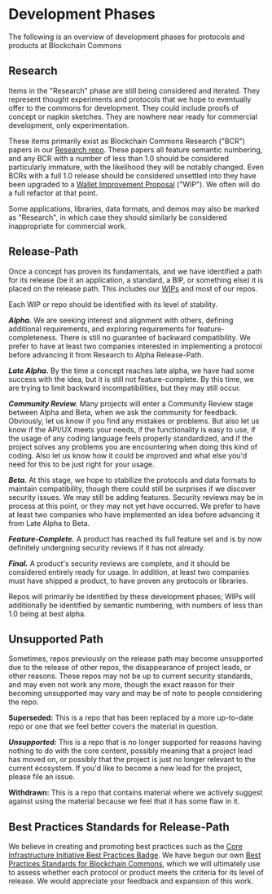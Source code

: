 # Development Phases

The following is an overview of development phases for protocols and products at Blockchain Commons

## Research

Items in the "Research" phase are still being considered and iterated. They represent thought experiments and protocols that we hope to eventually offer to the commons for development. They could include proofs of concept or napkin sketches. They are nowhere near ready for commercial development, only experimentation.

These items primarily exist as Blockchain Commons Research ("BCR") papers in our [Research repo](https://github.com/BlockchainCommons/Research). These papers all feature semantic numbering, and any BCR with a number of less than 1.0 should be considered particularly immature, with the likelihood they will be notably changed. Even BCRs with a full 1.0 release should be considered unsettled into they have been upgraded to a [Wallet Improvement Proposal](https://github.com/BlockchainCommons/wips) ("WIP"). We often will do a full refactor at that point.

Some applications, libraries, data formats, and demos may also be marked as "Research", in which case they should similarly be considered inappropriate for commercial work.

## Release-Path

Once a concept has proven its fundamentals, and we have identified a path for its release (be it an application, a standard, a BIP, or something else) it is placed on the release path. This includes our [WIPs](https://github.com/BlockchainCommons/wips) and most of our repos.

Each WIP or repo should be identified with its level of stability.

***Alpha.*** We are seeking interest and alignment with others, defining additional requirements, and exploring requirements for feature-completeness. There is still no guarantee of backward compatibility. We prefer to have at least two companies interested in implementing a protocol before advancing it from Research to Alpha Release-Path.

***Late Alpha.*** By the time a concept reaches late alpha, we have had some success with the idea, but it is still not feature-complete. By this time, we are trying to limit backward incompatibilities, but they may still occur.

***Community Review.*** Many projects will enter a Community Review stage between Alpha and Beta, when we ask the community for feedback. Obviously, let us know if you find any mistakes or problems. But also let us know if the API/UX meets your needs, if the functionality is easy to use, if the usage of any coding language feels properly standardized, and if the project solves any problems you are encountering when doing this kind of coding. Also let us know how it could be improved and what else you'd need for this to be just right for your usage.

***Beta.*** At this stage, we hope to stabilize the protocols and data formats to maintain compatibility, though there could still be surprises if we discover security issues. We may still be adding features. Security reviews may be in process at this point, or they may not yet have occurred. We prefer to have at least two companies who have implemented an idea before advancing it from Late Alpha to Beta.

***Feature-Complete.*** A product has reached its full feature set and is by now definitely undergoing security reviews if it has not already.

***Final.*** A product's security reviews are complete, and it should be considered entirely ready for usage. In addition, at least two companies must have shipped a product, to have proven any protocols or libraries.

Repos will primarily be identified by these development phases; WIPs will additionally be identified by semantic numbering, with numbers of less than 1.0 being at best alpha.

## Unsupported Path

Sometimes, repos previously on the release path may become unsupported due to the release of other repos, the disappearance of project leads, or other reasons. These repos may not be up to current security standards, and may even not work any more, though the exact reason for their becoming unsupported may vary and may be of note to people considering the repo.

**Superseded:** This is a repo that has been replaced by a more up-to-date repo or one that we feel better covers the material in question.

***Unsupported:*** This is a repo that is no longer supported for reasons having nothing to do with the core content, possibly meaning that a project lead has moved on, or possibly that the project is just no longer relevant to the current ecosystem. If you'd like to become a new lead for the project, please file an issue.

**Withdrawn:** This is a repo that contains material where we actively suggest against using the material because we feel that it has some flaw in it.

## Best Practices Standards for Release-Path

We believe in creating and promoting best practices such as the [Core Infrastructure Initiative Best Practices Badge](https://github.com/coreinfrastructure/best-practices-badge). We have begun our own [Best Practices Standards for Blockchain Commons](release-path-standards.md), which we will ultimately use to assess whether each protocol or product meets the criteria for its level of release. We would appreciate your feedback and expansion of this work.
